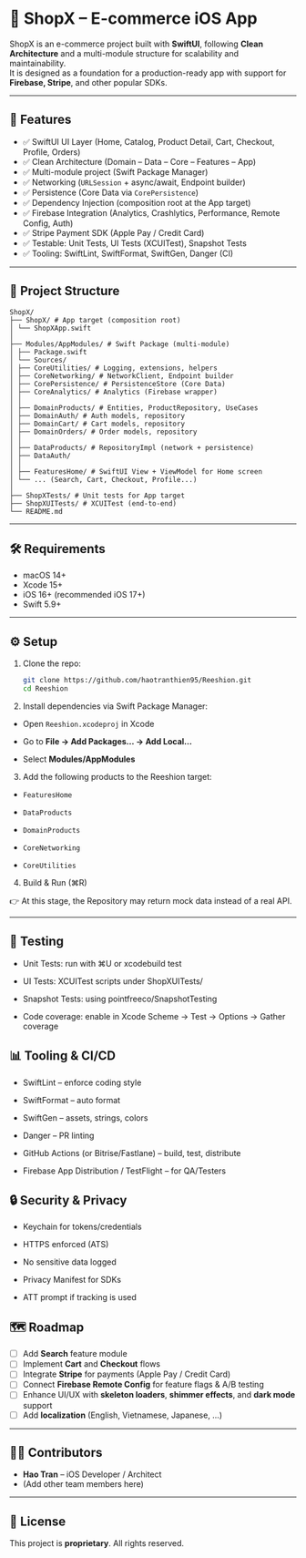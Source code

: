 # 🛒 ShopX – E-commerce iOS App

ShopX is an e-commerce project built with **SwiftUI**, following **Clean Architecture** and a multi-module structure for scalability and maintainability.  
It is designed as a foundation for a production-ready app with support for **Firebase, Stripe**, and other popular SDKs.

---

## 🚀 Features

- ✅ SwiftUI UI Layer (Home, Catalog, Product Detail, Cart, Checkout, Profile, Orders)
- ✅ Clean Architecture (Domain – Data – Core – Features – App)
- ✅ Multi-module project (Swift Package Manager)
- ✅ Networking (`URLSession` + async/await, Endpoint builder)
- ✅ Persistence (Core Data via `CorePersistence`)
- ✅ Dependency Injection (composition root at the App target)
- ✅ Firebase Integration (Analytics, Crashlytics, Performance, Remote Config, Auth)
- ✅ Stripe Payment SDK (Apple Pay / Credit Card)
- ✅ Testable: Unit Tests, UI Tests (XCUITest), Snapshot Tests
- ✅ Tooling: SwiftLint, SwiftFormat, SwiftGen, Danger (CI)

---

## 📂 Project Structure
```
ShopX/
├── ShopX/ # App target (composition root)
│ └── ShopXApp.swift
│
├── Modules/AppModules/ # Swift Package (multi-module)
│ ├── Package.swift
│ └── Sources/
│ ├── CoreUtilities/ # Logging, extensions, helpers
│ ├── CoreNetworking/ # NetworkClient, Endpoint builder
│ ├── CorePersistence/ # PersistenceStore (Core Data)
│ ├── CoreAnalytics/ # Analytics (Firebase wrapper)
│ │
│ ├── DomainProducts/ # Entities, ProductRepository, UseCases
│ ├── DomainAuth/ # Auth models, repository
│ ├── DomainCart/ # Cart models, repository
│ ├── DomainOrders/ # Order models, repository
│ │
│ ├── DataProducts/ # RepositoryImpl (network + persistence)
│ ├── DataAuth/
│ │
│ ├── FeaturesHome/ # SwiftUI View + ViewModel for Home screen
│ └── ... (Search, Cart, Checkout, Profile...)
│
├── ShopXTests/ # Unit tests for App target
├── ShopXUITests/ # XCUITest (end-to-end)
└── README.md
```

---

## 🛠 Requirements

- macOS 14+
- Xcode 15+
- iOS 16+ (recommended iOS 17+)
- Swift 5.9+

---

## ⚙️ Setup

1. Clone the repo:
   ```bash
   git clone https://github.com/haotranthien95/Reeshion.git
   cd Reeshion
   ```
2. Install dependencies via Swift Package Manager:

* Open `Reeshion.xcodeproj` in Xcode

* Go to **File → Add Packages… → Add Local…**

* Select **Modules/AppModules**

3. Add the following products to the Reeshion target:

* `FeaturesHome`

* `DataProducts`

* `DomainProducts`

* `CoreNetworking`

* `CoreUtilities`

4. Build & Run (⌘R)

👉 At this stage, the Repository may return mock data instead of a real API.

---
## 🧪 Testing

* Unit Tests: run with ⌘U or xcodebuild test

* UI Tests: XCUITest scripts under ShopXUITests/

* Snapshot Tests: using pointfreeco/SnapshotTesting

* Code coverage: enable in Xcode Scheme → Test → Options → Gather coverage

## 📊 Tooling & CI/CD

* SwiftLint
 – enforce coding style

* SwiftFormat
 – auto format

* SwiftGen
 – assets, strings, colors

* Danger
 – PR linting

* GitHub Actions (or Bitrise/Fastlane) – build, test, distribute

* Firebase App Distribution / TestFlight – for QA/Testers

## 🔒 Security & Privacy

* Keychain for tokens/credentials

* HTTPS enforced (ATS)

* No sensitive data logged

* Privacy Manifest for SDKs

* ATT prompt if tracking is used
## 🗺 Roadmap

- [ ] Add **Search** feature module  
- [ ] Implement **Cart** and **Checkout** flows  
- [ ] Integrate **Stripe** for payments (Apple Pay / Credit Card)  
- [ ] Connect **Firebase Remote Config** for feature flags & A/B testing  
- [ ] Enhance UI/UX with **skeleton loaders**, **shimmer effects**, and **dark mode** support  
- [ ] Add **localization** (English, Vietnamese, Japanese, …)  

---

## 👨‍💻 Contributors

- **Hao Tran** – iOS Developer / Architect  
- (Add other team members here)

---

## 📄 License

This project is **proprietary**. All rights reserved.